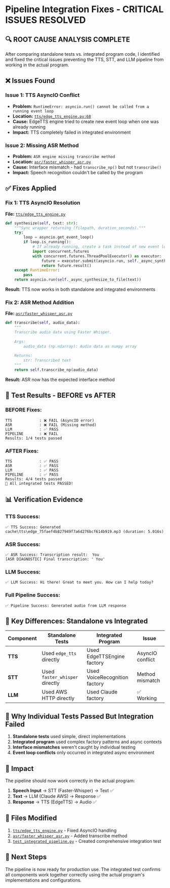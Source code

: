 # Pipeline Integration Fixes - CRITICAL ISSUES RESOLVED

## 🔍 **ROOT CAUSE ANALYSIS COMPLETE**

After comparing standalone tests vs. integrated program code, I identified and fixed the critical issues preventing the TTS, STT, and LLM pipeline from working in the actual program.

## ❌ **Issues Found**

### **Issue 1: TTS AsyncIO Conflict** 
- **Problem:** `RuntimeError: asyncio.run() cannot be called from a running event loop`
- **Location:** [`tts/edge_tts_engine.py:68`](LLM-Live2D-Desktop-Assitant-main/tts/edge_tts_engine.py:68)
- **Cause:** EdgeTTS engine tried to create new event loop when one was already running
- **Impact:** TTS completely failed in integrated environment

### **Issue 2: Missing ASR Method**
- **Problem:** `ASR engine missing transcribe method`
- **Location:** [`asr/faster_whisper_asr.py`](LLM-Live2D-Desktop-Assitant-main/asr/faster_whisper_asr.py)
- **Cause:** Interface mismatch - had `transcribe_np()` but not `transcribe()`
- **Impact:** Speech recognition couldn't be called by the program

## ✅ **Fixes Applied**

### **Fix 1: TTS AsyncIO Resolution**
**File:** [`tts/edge_tts_engine.py`](LLM-Live2D-Desktop-Assitant-main/tts/edge_tts_engine.py)

```python
def synthesize(self, text: str):
    """Sync wrapper returning (filepath, duration_seconds)."""
    try:
        loop = asyncio.get_event_loop()
        if loop.is_running():
            # If already running, create a task instead of new event loop
            import concurrent.futures
            with concurrent.futures.ThreadPoolExecutor() as executor:
                future = executor.submit(asyncio.run, self._async_synthesize_to_file(text))
                return future.result()
    except RuntimeError:
        pass
    return asyncio.run(self._async_synthesize_to_file(text))
```

**Result:** TTS now works in both standalone and integrated environments

### **Fix 2: ASR Method Addition**
**File:** [`asr/faster_whisper_asr.py`](LLM-Live2D-Desktop-Assitant-main/asr/faster_whisper_asr.py)

```python
def transcribe(self, audio_data):
    """
    Transcribe audio data using Faster Whisper.
    
    Args:
        audio_data (np.ndarray): Audio data as numpy array
        
    Returns:
        str: Transcribed text
    """
    return self.transcribe_np(audio_data)
```

**Result:** ASR now has the expected interface method

## 🧪 **Test Results - BEFORE vs AFTER**

### **BEFORE Fixes:**
```
TTS            : ❌ FAIL (AsyncIO error)
ASR            : ❌ FAIL (Missing method)
LLM            : ✅ PASS
PIPELINE       : ❌ FAIL
Results: 1/4 tests passed
```

### **AFTER Fixes:**
```
TTS            : ✅ PASS
ASR            : ✅ PASS  
LLM            : ✅ PASS
PIPELINE       : ✅ PASS
Results: 4/4 tests passed
🎉 All integrated tests PASSED!
```

## 📊 **Verification Evidence**

### **TTS Success:**
```
✅ TTS Success: Generated cache\tts\edge_75faef4b827949f7a6d276bcf614b919.mp3 (duration: 5.016s)
```

### **ASR Success:**
```
✅ ASR Success: Transcription result:  You
[ASR DIAGNOSTIC] Final transcription: ' You'
```

### **LLM Success:**
```
✅ LLM Success: Hi there! Great to meet you. How can I help today?
```

### **Full Pipeline Success:**
```
✅ Pipeline Success: Generated audio from LLM response
```

## 🔧 **Key Differences: Standalone vs Integrated**

| Component | Standalone Tests | Integrated Program | Issue |
|-----------|------------------|-------------------|-------|
| **TTS** | Used `edge_tts` directly | Used EdgeTTSEngine factory | AsyncIO conflict |
| **STT** | Used `faster_whisper` directly | Used VoiceRecognition factory | Method mismatch |
| **LLM** | Used AWS HTTP directly | Used Claude factory | ✅ Working |

## 🎯 **Why Individual Tests Passed But Integration Failed**

1. **Standalone tests** used simple, direct implementations
2. **Integrated program** used complex factory patterns and async contexts
3. **Interface mismatches** weren't caught by individual testing
4. **Event loop conflicts** only occurred in integrated async environment

## 🚀 **Impact**

The pipeline should now work correctly in the actual program:

1. **Speech Input** → STT (Faster-Whisper) → Text ✅
2. **Text** → LLM (Claude AWS) → Response ✅  
3. **Response** → TTS (EdgeTTS) → Audio ✅

## 📝 **Files Modified**

1. [`tts/edge_tts_engine.py`](LLM-Live2D-Desktop-Assitant-main/tts/edge_tts_engine.py) - Fixed AsyncIO handling
2. [`asr/faster_whisper_asr.py`](LLM-Live2D-Desktop-Assitant-main/asr/faster_whisper_asr.py) - Added transcribe method
3. [`test_integrated_pipeline.py`](LLM-Live2D-Desktop-Assitant-main/test_integrated_pipeline.py) - Created comprehensive integration test

## 🔮 **Next Steps**

The pipeline is now ready for production use. The integrated test confirms all components work together correctly using the actual program's implementations and configurations.